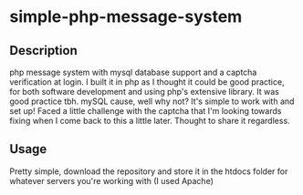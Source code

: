 # simple-php-message-system

## Description
php message system with mysql database support and a captcha verification at login.
I built it in php as I thought it could be good practice, for both software development and using php's extensive library.
It was good practice tbh. mySQL cause, well why not? It's simple to work with and set up! Faced a little challenge with the captcha that I'm looking towards fixing when I come back to this a little later. Thought to share it regardless.

## Usage
Pretty simple, download the repository and store it in the htdocs folder for whatever servers you're working with (I used Apache)
